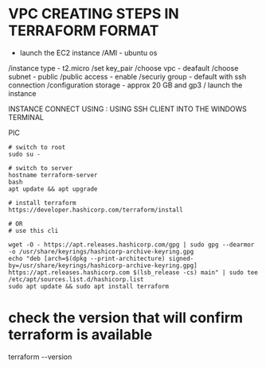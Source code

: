 # VPC CREATING STEPS IN TERRAFORM FORMAT

- launch the EC2 instance 
/AMI - ubuntu os

/instance type - t2.micro
/set key_pair
/choose vpc - deafault
/choose subnet - public
/public access - enable
/securiy group - default with ssh connection
/configuration storage - approx 20 GB and gp3
/ launch the instance

INSTANCE CONNECT USING :
USING SSH CLIENT INTO THE WINDOWS TERMINAL

PIC

``` 
# switch to root
sudo su -
```
```
# switch to server
hostname terraform-server
bash
apt update && apt upgrade
```
```
# install terraform
https://developer.hashicorp.com/terraform/install
```
```
# OR
# use this cli

wget -O - https://apt.releases.hashicorp.com/gpg | sudo gpg --dearmor -o /usr/share/keyrings/hashicorp-archive-keyring.gpg
echo "deb [arch=$(dpkg --print-architecture) signed-by=/usr/share/keyrings/hashicorp-archive-keyring.gpg] https://apt.releases.hashicorp.com $(lsb_release -cs) main" | sudo tee /etc/apt/sources.list.d/hashicorp.list
sudo apt update && sudo apt install terraform
```
# check the version that will confirm terraform is available

terraform --version
